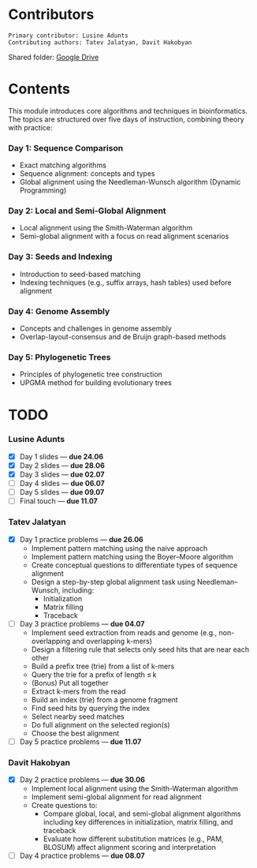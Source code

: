   # Contributors
    Primary contributor: Lusine Adunts
    Contributing authors: Tatev Jalatyan, Davit Hakobyan 
    
  Shared folder: [Google Drive](https://drive.google.com/drive/u/4/folders/1DK8PhIzSHEpXcoZzDfy6Ec2mNR4Zb07p)


  # Contents
  This module introduces core algorithms and techniques in bioinformatics. The topics are structured over five days of instruction, combining theory with practice:

  ### Day 1: Sequence Comparison  
  - Exact matching algorithms  
  - Sequence alignment: concepts and types  
  - Global alignment using the Needleman-Wunsch algorithm (Dynamic Programming)

  ### Day 2: Local and Semi-Global Alignment  
  - Local alignment using the Smith-Waterman algorithm  
  - Semi-global alignment with a focus on read alignment scenarios

  ### Day 3: Seeds and Indexing  
  - Introduction to seed-based matching  
  - Indexing techniques (e.g., suffix arrays, hash tables) used before alignment

  ### Day 4: Genome Assembly  
  - Concepts and challenges in genome assembly  
  - Overlap-layout-consensus and de Bruijn graph-based methods

  ### Day 5: Phylogenetic Trees  
  - Principles of phylogenetic tree construction  
  - UPGMA method for building evolutionary trees

  # TODO

  ### Lusine Adunts
  - [x] Day 1 slides — **due 24.06**
  - [x] Day 2 slides — **due 28.06**
  - [x] Day 3 slides — **due 02.07**
  - [ ] Day 4 slides — **due 06.07**
  - [ ] Day 5 slides — **due 09.07**
  - [ ] Final touch  — **due 11.07**

  ### Tatev Jalatyan
  - [x] Day 1 practice problems — **due 26.06**
    - Implement pattern matching using the naive approach
    - Implement pattern matching using the Boyer–Moore algorithm
    - Create conceptual questions to differentiate types of sequence alignment
    - Design a step-by-step global alignment task using Needleman–Wunsch, including:
      - Initialization
      - Matrix filling
      - Traceback
  - [ ] Day 3 practice problems — **due 04.07**
     - Implement seed extraction from reads and genome (e.g., non-overlapping and overlapping k-mers)
     - Design a filtering rule that selects only seed hits that are near each other
     - Build a prefix tree (trie) from a list of k-mers
     - Query the trie for a prefix of length ≤ k
     - (Bonus) Put all together
      - Extract k-mers from the read
      - Build an index (trie) from a genome fragment
      - Find seed hits by querying the index
      - Select nearby seed matches
      - Do full alignment on the selected region(s)
      - Choose the best alignment
  - [ ] Day 5 practice problems — **due 11.07**

  ### Davit Hakobyan
  - [x] Day 2 practice problems — **due 30.06**
    - Implement local alignment using the Smith-Waterman algorithm
    - Implement semi-global alignment for read alignment
    - Create questions to:
      - Compare global, local, and semi-global alignment algorithms including key differences in initialization, matrix filling, and traceback
      - Evaluate how different substitution matrices (e.g., PAM, BLOSUM) affect alignment scoring and interpretation
  - [ ] Day 4 practice problems — **due 08.07**
